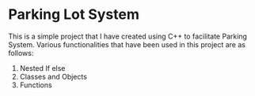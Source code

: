# Parking Lot System
This is a simple project that I have created using C++ to facilitate Parking System.
Various functionalities that have been used in this project are as follows:
  1) Nested If else
  2) Classes and Objects
  3) Functions


